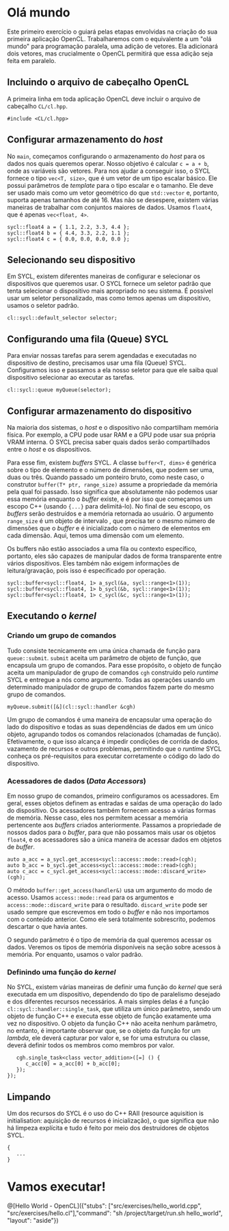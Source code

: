 # Olá mundo

Este primeiro exercício o guiará pelas etapas envolvidas na criação do sua primeira aplicação OpenCL. Trabalharemos com o equivalente a um "olá mundo" para programação paralela, uma adição de vetores. Ela adicionará dois vetores, mas crucialmente o OpenCL permitirá que essa adição seja feita em paralelo.

## Incluindo o arquivo de cabeçalho OpenCL

A primeira linha em toda aplicação OpenCL deve incluir o arquivo de cabeçalho `CL/cl.hpp`.

`#include <CL/cl.hpp>`

## Configurar armazenamento do _host_

No `main`, começamos configurando o armazenamento do _host_ para os dados nos quais queremos operar. Nosso objetivo é calcular `c = a + b`, onde as variáveis são vetores. Para nos ajudar a conseguir isso, o SYCL fornece o tipo `vec<T, size>`, que é um vetor de um tipo escalar básico. Ele possui parâmetros de _template_ para o tipo escalar e o tamanho. Ele deve ser usado mais como um vetor geométrico do que `std::vector` e, portanto, suporta apenas tamanhos de até 16. Mas não se desespere, existem várias maneiras de trabalhar com conjuntos maiores de dados. Usamos `float4`, que é apenas `vec<float, 4>`.

```
sycl::float4 a = { 1.1, 2.2, 3.3, 4.4 };
sycl::float4 b = { 4.4, 3.3, 2.2, 1.1 };
sycl::float4 c = { 0.0, 0.0, 0.0, 0.0 };
```

## Selecionando seu dispositivo

Em SYCL, existem diferentes maneiras de configurar e selecionar os dispositivos que queremos usar. O SYCL fornece um seletor padrão que tenta selecionar o dispositivo mais apropriado no seu sistema. É possível usar um seletor personalizado, mas como temos apenas um dispositivo, usamos o seletor padrão.

`cl::sycl::default_selector selector;`

## Configurando uma fila (Queue) SYCL

Para enviar nossas tarefas para serem agendadas e executadas no dispositivo de destino, precisamos usar uma fila (Queue) SYCL. Configuramos isso e passamos a ela nosso seletor para que ele saiba qual dispositivo selecionar ao executar as tarefas.

`cl::sycl::queue myQueue(selector);`

## Configurar armazenamento do dispositivo

Na maioria dos sistemas, o _host_ e o dispositivo não compartilham memória física. Por exemplo, a CPU pode usar RAM e a GPU pode usar sua própria VRAM interna. O SYCL precisa saber quais dados serão compartilhados entre o _host_ e os dispositivos.

Para esse fim, existem _buffers_ SYCL. A classe `buffer<T, dims>` é genérica sobre o tipo de elemento e o número de dimensões, que podem ser uma, duas ou três. Quando passado um ponteiro bruto, como neste caso, o construtor `buffer(T* ptr, range_size)` assume a propriedade da memória pela qual foi passado. Isso significa que absolutamente não podemos usar essa memória enquanto o _buffer_ existe, e é por isso que começamos um escopo C++ (usando `{...}` para delimitá-lo). No final de seu escopo, os _buffers_ serão destruídos e a memória retornada ao usuário. O argumento `range_size` é um objeto de intervalo <dims>, que precisa ter o mesmo número de dimensões que o _buffer_ e é inicializado com o número de elementos em cada dimensão. Aqui, temos uma dimensão com um elemento.

Os buffers não estão associados a uma fila ou contexto específico, portanto, eles são capazes de manipular dados de forma transparente entre vários dispositivos. Eles também não exigem informações de leitura/gravação, pois isso é especificado por operação.

```
sycl::buffer<sycl::float4, 1> a_sycl(&a, sycl::range<1>(1));
sycl::buffer<sycl::float4, 1> b_sycl(&b, sycl::range<1>(1));
sycl::buffer<sycl::float4, 1> c_sycl(&c, sycl::range<1>(1));
```

## Executando o _kernel_

### Criando um grupo de comandos

Tudo consiste tecnicamente em uma única chamada de função para `queue::submit`. `submit` aceita um parâmetro de objeto de função, que encapsula um grupo de comandos. Para esse propósito, o objeto de função aceita um manipulador de grupo de comandos `cgh` construído pelo _runtime_ SYCL e entregue a nós como argumento. Todas as operações usando um determinado manipulador de grupo de comandos fazem parte do mesmo grupo de comandos.

`myQueue.submit([&](cl::sycl::handler &cgh)`

Um grupo de comandos é uma maneira de encapsular uma operação do lado do dispositivo e todas as suas dependências de dados em um único objeto, agrupando todos os comandos relacionados (chamadas de função). Efetivamente, o que isso alcança é impedir condições de corrida de dados, vazamento de recursos e outros problemas, permitindo que o _runtime_ SYCL conheça os pré-requisitos para executar corretamente o código do lado do dispositivo.

### Acessadores de dados (_Data Accessors_)

Em nosso grupo de comandos, primeiro configuramos os acessadores. Em geral, esses objetos definem as entradas e saídas de uma operação do lado do dispositivo. Os acessadores também fornecem acesso a várias formas de memória. Nesse caso, eles nos permitem acessar a memória pertencente aos _buffers_ criados anteriormente. Passamos a propriedade de nossos dados para o _buffer_, para que não possamos mais usar os objetos `float4`, e os acessadores são a única maneira de acessar dados em objetos de _buffer_.

```
auto a_acc = a_sycl.get_access<sycl::access::mode::read>(cgh);
auto b_acc = b_sycl.get_access<sycl::access::mode::read>(cgh);
auto c_acc = c_sycl.get_access<sycl::access::mode::discard_write>(cgh);
```

O método `buffer::get_access(handler&)` usa um argumento do modo de acesso. Usamos `access::mode::read` para os argumentos e `access::mode::discard_write` para o resultado. `discard_write` pode ser usado sempre que escrevemos em todo o _buffer_ e não nos importamos com o conteúdo anterior. Como ele será totalmente sobrescrito, podemos descartar o que havia antes.

O segundo parâmetro é o tipo de memória da qual queremos acessar os dados. Veremos os tipos de memória disponíveis na seção sobre acessos à memória. Por enquanto, usamos o valor padrão.

### Definindo uma função do _kernel_

No SYCL, existem várias maneiras de definir uma função do _kernel_ que será executada em um dispositivo, dependendo do tipo de paralelismo desejado e dos diferentes recursos necessários. A mais simples delas é a função `cl::sycl::handler::single_task`, que utiliza um único parâmetro, sendo um objeto de função C++ e executa esse objeto de função exatamente uma vez no dispositivo. O objeto da função C++ não aceita nenhum parâmetro, no entanto, é importante observar que, se o objeto da função for um _lambda_, ele deverá capturar por valor e, se for uma estrutura ou classe, deverá definir todos os membros como membros por valor.

```
   cgh.single_task<class vector_addition>([=] () {
      c_acc[0] = a_acc[0] + b_acc[0];
   });
});
```

## Limpando

Um dos recursos do SYCL é o uso do C++ RAII (resource aquisition is initialisation: aquisição de recursos é inicialização), o que significa que não há limpeza explícita e tudo é feito por meio dos destruidores de objetos SYCL.
```
{
   ...
}
```

# Vamos executar!

@[Hello World - OpenCL]({"stubs": ["src/exercises/hello_world.cpp", "src/exercises/hello.cl"],"command": "sh /project/target/run.sh hello_world", "layout": "aside"})
